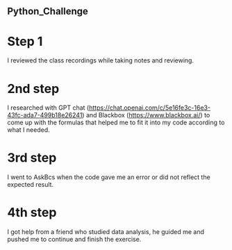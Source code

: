 
## Python_Challenge
# Step 1
I reviewed the class recordings while taking notes and reviewing.

# 2nd step
I researched with GPT chat (https://chat.openai.com/c/5e16fe3c-16e3-43fc-ada7-499b18e26241) and Blackbox (https://www.blackbox.ai/) to come up with the formulas that helped me to fit it into my code according to what I needed.

# 3rd step
I went to AskBcs when the code gave me an error or did not reflect the expected result.

# 4th step
I got help from a friend who studied data analysis, he guided me and pushed me to continue and finish the exercise.